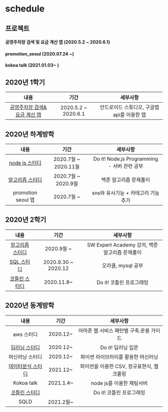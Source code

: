 # schedule

## 프로젝트

#### 공영주차장 검색 및 요금 계산 앱 (2020.5.2 ~ 2020.6.1)

#### promotion_seoul (2020.07.24 ~)

#### kokoa talk (2021.01.03~ )

### 

## 2020년 1학기

|                             내용                             |        기간         |                  세부사항                   |
| :----------------------------------------------------------: | :-----------------: | :-----------------------------------------: |
| [공영주차장 검색&요금 계산 앱](https://github.com/hyeji1221/App_Parking_Map) | 2020.5.2 ~ 2020.6.1 | 안드로이드 스튜디오, 구글맵 api를 이용한 앱 |

## 2020년 하계방학

|                             내용                             |         기간         |                  세부사항                   |
| :----------------------------------------------------------: | :------------------: | :-----------------------------------------: |
| [node js 스터디](https://github.com/hyeji1221/Do_it_Node.js) | 2020.7월 ~ 2020.11월 | Do it! Node.js Programming - 서버 관련 공부 |
|   [알고리즘 스터디](https://github.com/hyeji1221/c_study)    | 2020.7월 ~ 2020.9월  |           백준 알고리즘 문제풀이            |
|                      promotion seoul 앱                      |      2020.7월 ~      |     sns와 유사기능 + 카테고리 기능 추가     |

## 2020년 2학기

|                             내용                             |        기간         |                    세부사항                    |
| :----------------------------------------------------------: | :-----------------: | :--------------------------------------------: |
|  [알고리즘 스터디](https://github.com/hyeji1221/Algorithm)   |     2020.9월 ~      | SW Expert Academy 강의, 백준 알고리즘 문제풀이 |
| [SQL 스터디](https://github.com/hyeji1221/Database_SQL_study) | 2020.9.30 ~ 2020.12 |               오라클, mysql 공부               |
|   [코틀린 스터디](https://github.com/hyeji1221/Algorithm)    |     2020.11.8~      |            Do it! 코틀린 프로그래밍            |

## 2020년 동계방학

|                             내용                             |   기간    |                 세부사항                  |
| :----------------------------------------------------------: | :-------: | :---------------------------------------: |
|                          aws 스터디                          | 2020.12~  | 아마존 웹 서비스 패턴별 구축.운용 가이드  |
| [딥러닝 스터디](https://github.com/hyeji1221/DeepLearning_study) | 2020.12~  |            Do it! 딥러닝 입문             |
|                       머신러닝 스터디                        | 2020.12~  |    파이썬 라이브러리를 활용한 머신러닝    |
| [데이터분석 스터디](https://github.com/hyeji1221/Profile.git) | 2021.12~  | 파이썬을 이용한 CSV, 정규표현식, 웹크롤링 |
|                          Kokoa talk                          | 2021.1.4~ |         node js를 이용한 채팅서버         |
|  [코틀린 스터디](https://github.com/hyeji1221/Kotlin_study)  |           |         Do it! 코틀린 프로그래밍          |
|                             SQLD                             | 2021.2월~ |                                           |








